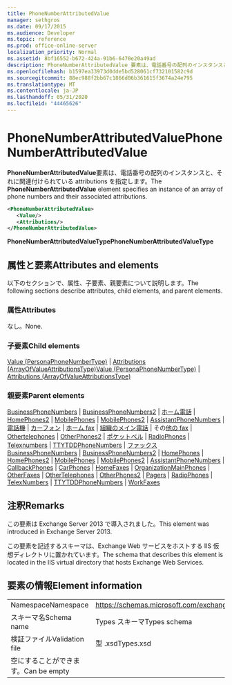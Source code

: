 ```yaml
---
title: PhoneNumberAttributedValue
manager: sethgros
ms.date: 09/17/2015
ms.audience: Developer
ms.topic: reference
ms.prod: office-online-server
localization_priority: Normal
ms.assetid: 8bf16552-b672-424a-91b6-6470e20a49ad
description: PhoneNumberAttributedValue 要素は、電話番号の配列のインスタンスと、それに関連付けられている attributions を指定します。
ms.openlocfilehash: b1597ea33973d0dde5bd528061cf732101582c9d
ms.sourcegitcommit: 88ec988f2bb67c1866d06b361615f3674a24e795
ms.translationtype: MT
ms.contentlocale: ja-JP
ms.lasthandoff: 05/31/2020
ms.locfileid: "44465626"
---
```

# <a name="phonenumberattributedvalue"></a><span data-ttu-id="115ae-103">PhoneNumberAttributedValue</span><span class="sxs-lookup"><span data-stu-id="115ae-103">PhoneNumberAttributedValue</span></span>

<span data-ttu-id="115ae-104">**PhoneNumberAttributedValue**要素は、電話番号の配列のインスタンスと、それに関連付けられている attributions を指定します。</span><span class="sxs-lookup"><span data-stu-id="115ae-104">The **PhoneNumberAttributedValue** element specifies an instance of an array of phone numbers and their associated attributions.</span></span> 
  
```XML
<PhoneNumberAttributedValue>
   <Value/>
   <Attributions/>
</PhoneNumberAttributedValue>
```

 <span data-ttu-id="115ae-105">**PhoneNumberAttributedValueType**</span><span class="sxs-lookup"><span data-stu-id="115ae-105">**PhoneNumberAttributedValueType**</span></span>
## <a name="attributes-and-elements"></a><span data-ttu-id="115ae-106">属性と要素</span><span class="sxs-lookup"><span data-stu-id="115ae-106">Attributes and elements</span></span>

<span data-ttu-id="115ae-107">以下のセクションで、属性、子要素、親要素について説明します。</span><span class="sxs-lookup"><span data-stu-id="115ae-107">The following sections describe attributes, child elements, and parent elements.</span></span>
  
### <a name="attributes"></a><span data-ttu-id="115ae-108">属性</span><span class="sxs-lookup"><span data-stu-id="115ae-108">Attributes</span></span>

<span data-ttu-id="115ae-109">なし。</span><span class="sxs-lookup"><span data-stu-id="115ae-109">None.</span></span>
  
### <a name="child-elements"></a><span data-ttu-id="115ae-110">子要素</span><span class="sxs-lookup"><span data-stu-id="115ae-110">Child elements</span></span>

<span data-ttu-id="115ae-111">[Value (PersonaPhoneNumberType)](value-personaphonenumbertype.md)  | [Attributions (ArrayOfValueAttributionsType)](attributions-arrayofvalueattributionstype.md)</span><span class="sxs-lookup"><span data-stu-id="115ae-111">[Value (PersonaPhoneNumberType)](value-personaphonenumbertype.md) | [Attributions (ArrayOfValueAttributionsType)](attributions-arrayofvalueattributionstype.md)</span></span>
  
### <a name="parent-elements"></a><span data-ttu-id="115ae-112">親要素</span><span class="sxs-lookup"><span data-stu-id="115ae-112">Parent elements</span></span>

<span data-ttu-id="115ae-113">[BusinessPhoneNumbers](businessphonenumbers.md)  | [BusinessPhoneNumbers2](businessphonenumbers2.md)  | [ホーム電話](homephones.md)  | [HomePhones2](homephones2.md)  | [MobilePhones](mobilephones.md)  | [MobilePhones2](mobilephones2.md)  | [AssistantPhoneNumbers](assistantphonenumbers.md)  | [電話機](callbackphones.md)  | [カーフォン](carphones.md)  | [ホーム fax](homefaxes.md)  | [組織のメイン電話](organizationmainphones.md)  | その[他の fax](otherfaxes.md)  | [Othertelephones](othertelephones.md)  | [OtherPhones2](otherphones2.md)  | [ポケットベル](pagers.md)  | [RadioPhones](radiophones.md)  | [Telexnumbers](telexnumbers.md)  | [TTYTDDPhoneNumbers](ttytddphonenumbers.md)  | [ファックス](workfaxes.md)</span><span class="sxs-lookup"><span data-stu-id="115ae-113">[BusinessPhoneNumbers](businessphonenumbers.md) | [BusinessPhoneNumbers2](businessphonenumbers2.md) | [HomePhones](homephones.md) | [HomePhones2](homephones2.md) | [MobilePhones](mobilephones.md) | [MobilePhones2](mobilephones2.md) | [AssistantPhoneNumbers](assistantphonenumbers.md) | [CallbackPhones](callbackphones.md) | [CarPhones](carphones.md) | [HomeFaxes](homefaxes.md) | [OrganizationMainPhones](organizationmainphones.md) | [OtherFaxes](otherfaxes.md) | [OtherTelephones](othertelephones.md) | [OtherPhones2](otherphones2.md) | [Pagers](pagers.md) | [RadioPhones](radiophones.md) | [TelexNumbers](telexnumbers.md) | [TTYTDDPhoneNumbers](ttytddphonenumbers.md) | [WorkFaxes](workfaxes.md)</span></span>
  
## <a name="remarks"></a><span data-ttu-id="115ae-114">注釈</span><span class="sxs-lookup"><span data-stu-id="115ae-114">Remarks</span></span>

<span data-ttu-id="115ae-115">この要素は Exchange Server 2013 で導入されました。</span><span class="sxs-lookup"><span data-stu-id="115ae-115">This element was introduced in Exchange Server 2013.</span></span>
  
<span data-ttu-id="115ae-116">この要素を記述するスキーマは、Exchange Web サービスをホストする IIS 仮想ディレクトリに置かれています。</span><span class="sxs-lookup"><span data-stu-id="115ae-116">The schema that describes this element is located in the IIS virtual directory that hosts Exchange Web Services.</span></span>
  
## <a name="element-information"></a><span data-ttu-id="115ae-117">要素の情報</span><span class="sxs-lookup"><span data-stu-id="115ae-117">Element information</span></span>

|||
|:-----|:-----|
|<span data-ttu-id="115ae-118">Namespace</span><span class="sxs-lookup"><span data-stu-id="115ae-118">Namespace</span></span>  <br/> |https://schemas.microsoft.com/exchange/services/2006/types  <br/> |
|<span data-ttu-id="115ae-119">スキーマ名</span><span class="sxs-lookup"><span data-stu-id="115ae-119">Schema name</span></span>  <br/> |<span data-ttu-id="115ae-120">Types スキーマ</span><span class="sxs-lookup"><span data-stu-id="115ae-120">Types schema</span></span>  <br/> |
|<span data-ttu-id="115ae-121">検証ファイル</span><span class="sxs-lookup"><span data-stu-id="115ae-121">Validation file</span></span>  <br/> |<span data-ttu-id="115ae-122">型 .xsd</span><span class="sxs-lookup"><span data-stu-id="115ae-122">Types.xsd</span></span>  <br/> |
|<span data-ttu-id="115ae-123">空にすることができます。</span><span class="sxs-lookup"><span data-stu-id="115ae-123">Can be empty</span></span>  <br/> ||
   

